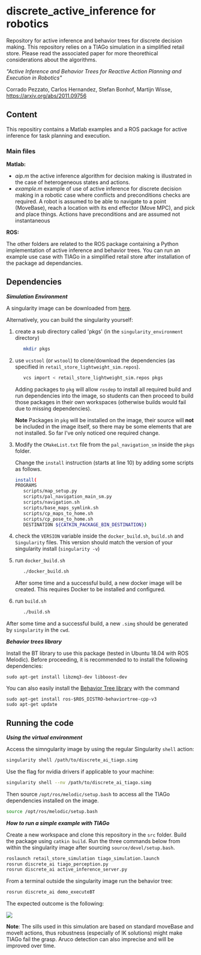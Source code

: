 # discrete_active_inference for robotics

Repository for active inference and behavior trees for discrete decision making. This repository relies on a TIAGo simulation in a simplified retail store. Please read the associated paper for more theorethical considerations about the algorithms. 

*"Active Inference and Behavior Trees for Reactive Action Planning and Execution in Robotics"*

Corrado Pezzato, Carlos Hernandez, Stefan Bonhof, Martijn Wisse, https://arxiv.org/abs/2011.09756

## Content
This repositiry contains a Matlab examples and a ROS package for active inference for task planning and execution. 

### Main files 
**Matlab:**
- *aip.m* the active inference algorithm for decision making is illustrated in the case of heterogeneous states and actions. 
- *example.m* example of use of active inference for discrete decision making in a robotic case where conflicts and preconditions checks are required. A robot is assumed to be able to navigate to a point (MoveBase), reach a location with its end effector (Move MPC), and pick and place things. Actions have preconditions and are assumed not instantaneous

**ROS:**

The other folders are related to the ROS package containing a Python implementation of active inference and behavior trees. You can run an example use case with TIAGo in a simplified retail store after installation of the package ad dependancies.   


## Dependencies

***Simulation Environment***

A singularity image can be downloaded from [here](https://drive.google.com/drive/folders/1DYuRWgCiiHCG4ck_7Pf_Kw4Kn-ZpZ-Oy?usp=sharing).

Alternatively, you can build the singularity yourself:
1. create a sub directory called 'pkgs' (in the `singularity_environment` directory)

   ```bash
      mkdir pkgs
   ```

2. use `vcstool` (or `wstool`) to clone/download the dependencies (as specified in `retail_store_lightweight_sim.repos`).

   ```bash
      vcs import < retail_store_lightweight_sim.repos pkgs
   ```

   Adding packages to `pkg` will allow `rosdep` to install all required build and run dependencies into the image, so students can then proceed to build those packages in their own workspaces (otherwise builds would fail due to missing dependencies).

   **Note**  Packages in `pkg` will be installed on the image, their source will **not** be included in the image itself, so there may be some elements that are not installed. So far I've only noticed one required change.

3. Modify the `CMakeList.txt` file from the `pal_navigation_sm` inside the `pkgs` folder.

   Change the `install` instruction (starts at line 10) by adding some scripts as follows.

   ```bash
   install(
   PROGRAMS
      scripts/map_setup.py
      scripts/pal_navigation_main_sm.py
      scripts/navigation.sh
      scripts/base_maps_symlink.sh
      scripts/cp_maps_to_home.sh
      scripts/cp_pose_to_home.sh
      DESTINATION ${CATKIN_PACKAGE_BIN_DESTINATION})
   ```

4. check the `VERSION` variable inside the `docker_build.sh`, `build.sh` and `Singularity` files. This version should match the version of your singularity install (`singularity -v`)

5. run `docker_build.sh`

   ```bash
      ./docker_build.sh
   ```

   After some time and a successful build, a new docker image will be created. This requires Docker to be installed and configured.

6. run `build.sh`

   ```bash
      ./build.sh
   ```

After some time and a successful build, a new `.simg` should be generated by `singularity` in the `cwd`.


***Behavior trees library***

Install the BT library to use this package (tested in Ubuntu 18.04 with ROS Melodic). Before proceeding, it is recommended to to install the following dependencies:

    sudo apt-get install libzmq3-dev libboost-dev

You can also easily install the [Behavior Tree library](https://github.com/BehaviorTree/BehaviorTree.CPP) with the command

    sudo apt-get install ros-$ROS_DISTRO-behaviortree-cpp-v3
    sudo apt-get update   

## Running the code

***Using the virtual environment***

Access the simngularity image by using the regular Singularity `shell` action:

```bash
singularity shell /path/to/discrete_ai_tiago.simg
```

Use the flag for nvidia drivers if applicable to your machine:

```bash
singularity shell --nv /path/to/discrete_ai_tiago.simg
```

Then source `/opt/ros/melodic/setup.bash` to access all the TIAGo dependencies installed on the image.

```bash
source /opt/ros/melodic/setup.bash
```

***How to run a simple example with TIAGo***

Create a new workspace and clone this repository in the `src` folder. Build the package using `catkin build`. Run the three commands below from within the singularity image after sourcing `source/devel/setup.bash`. 

```bash
roslaunch retail_store_simulation tiago_simulation.launch
rosrun discrete_ai tiago_perception.py
rosrun discrete_ai active_inference_server.py
```

From a terminal outside the singularity image run the behavior tree:

```bash
rosrun discrete_ai demo_executeBT
```
The expected outcome is the following:

![](tiago_sim.gif)

**Note**: The sills used in this simulation are based on standard moveBase and moveIt actions, thus robustness (especially of IK solutions) might make TIAGo fail the grasp. Aruco detection can also imprecise and will be improved over time.  